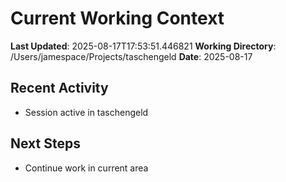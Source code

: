 # Current Working Context

**Last Updated**: 2025-08-17T17:53:51.446821
**Working Directory**: /Users/jamespace/Projects/taschengeld
**Date**: 2025-08-17

## Recent Activity

- Session active in taschengeld

## Next Steps

- Continue work in current area
